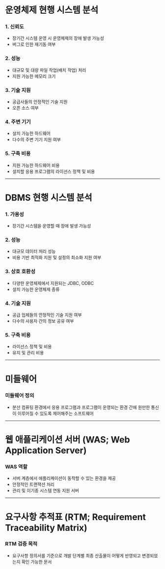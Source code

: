 # 운영체제 현행 시스템 분석

### 1. 신뢰도
- 장기간 시스템 운영 시 운영체제의 장애 발생 가능성
- 버그로 인한 재기동 여부

### 2. 성능
- 대규모 및 대량 파일 작업(배치 작업) 처리
- 지원 가능한 메모리 크기

### 3. 기술 지원
- 공급사들의 안정적인 기술 지원
- 오픈 소스 여부

### 4. 주변 기기
- 설치 가능한 하드웨어
- 다수의 주변 기기 지원 여부

### 5. 구축 비용
- 지원 가능한 하드웨어 비용
- 설치할 응용 프로그램의 라이선스 정책 및 비용

---

# DBMS 현행 시스템 분석

### 1. 가용성
- 장기간 시스템을 운영할 때 장애 발생 가능성

### 2. 성능
- 대규모 데이터 처리 성능
- 비용 기반 최적화 지원 및 설정의 최소화 지원 여부

### 3. 상호 호환성
- 다양한 운영체제에서 지원되는 JDBC, ODBC
- 설치 가능한 운영체제 종류

### 4. 기술 지원
- 공급 업체들의 안정적인 기술 지원 여부
- 다수의 사용자 간의 정보 공유 여부

### 5. 구축 비용
- 라이선스 정책 및 비용
- 유지 및 관리 비용

---

# 미들웨어

### 미들웨어 정의
- 분산 컴퓨팅 환경에서 응용 프로그램과 프로그램이 운영되는 환경 간에 원만한 통신이 이루어질 수 있도록 제어해주는 소프트웨어

---

# 웹 애플리케이션 서버 (WAS; Web Application Server)

### WAS 역할
- 서버 계층에서 애플리케이션이 동작할 수 있는 환경을 제공
- 안정적인 트랜잭션 처리
- 관리 및 이기종 시스템 연동 지원 서버

---

# 요구사항 추적표 (RTM; Requirement Traceability Matrix)

### RTM 검증 목적
- 요구사항 정의서를 기준으로 개발 단계별 최종 산출물이 어떻게 반영되고 변경되었는지 확인 가능한 문서
